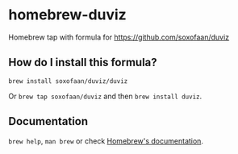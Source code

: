# homebrew-duviz

Homebrew tap with formula for https://github.com/soxofaan/duviz

## How do I install this formula?

`brew install soxofaan/duviz/duviz`

Or `brew tap soxofaan/duviz` and then `brew install duviz`.

## Documentation

`brew help`, `man brew` or check [Homebrew's documentation](https://docs.brew.sh).
